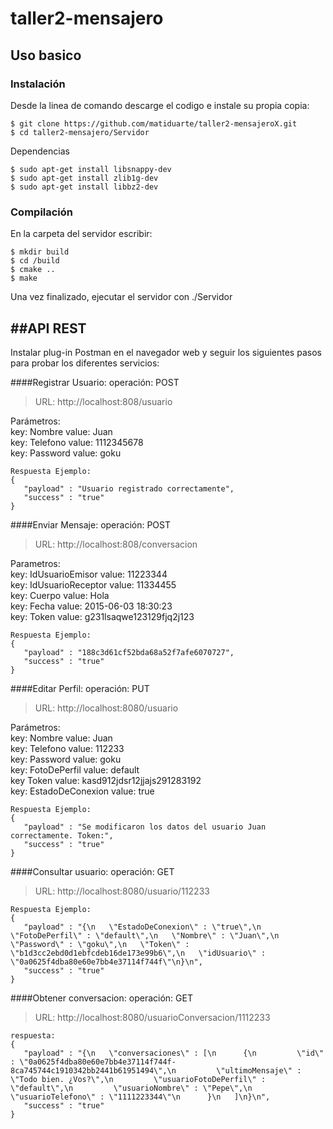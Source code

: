 # taller2-mensajero  

Uso basico
-----------

### Instalación

Desde la linea de comando descarge el codigo e instale su propia copia:	

```
$ git clone https://github.com/matiduarte/taller2-mensajeroX.git  
$ cd taller2-mensajero/Servidor  
```

Dependencias

```
$ sudo apt-get install libsnappy-dev
$ sudo apt-get install zlib1g-dev
$ sudo apt-get install libbz2-dev
```

### Compilación

En la carpeta del servidor escribir:
```
$ mkdir build  
$ cd /build  
$ cmake ..  
$ make  
```
Una vez finalizado, ejecutar el servidor con ./Servidor  


##API REST
-----------
Instalar plug-in Postman en el navegador web y seguir los siguientes pasos para probar los diferentes servicios:  


####Registrar Usuario:
operación: POST
>URL: http://localhost:808/usuario

Parámetros:  
key: Nombre    value: Juan  
key: Telefono  value: 1112345678  
key: Password  value: goku  
```
Respuesta Ejemplo: 
{
   "payload" : "Usuario registrado correctamente",
   "success" : "true"
}
```
####Enviar Mensaje:
operación: POST
>URL: http://localhost:808/conversacion

Parametros:  
key: IdUsuarioEmisor	value: 11223344  
key: IdUsuarioReceptor	value: 11334455  
key: Cuerpo		value: Hola  
key: Fecha		value: 2015-06-03 18:30:23  
key: Token		value: g231lsaqwe123129fjq2j123  
```
Respuesta Ejemplo: 
{
   "payload" : "188c3d61cf52bda68a52f7afe6070727",
   "success" : "true"
}
```


####Editar Perfil:
operación: PUT
>URL: http://localhost:8080/usuario

Parámetros:  
key: Nombre		value: Juan  
key: Telefono	        value: 112233  
key: Password	        value: goku  
key: FotoDePerfil	value: default  
key Token		value: kasd912jdsr12jjajs291283192  
key: EstadoDeConexion	value: true  
```
Respuesta Ejemplo:
{
   "payload" : "Se modificaron los datos del usuario Juan correctamente. Token:",
   "success" : "true"
}
```


####Consultar usuario:
operación: GET
>URL: http://localhost:8080/usuario/112233  

```
Respuesta Ejemplo:
{
   "payload" : "{\n   \"EstadoDeConexion\" : \"true\",\n   \"FotoDePerfil\" : \"default\",\n   \"Nombre\" : \"Juan\",\n   \"Password\" : \"goku\",\n   \"Token\" : \"b1d3cc2ebd0d1ebfcdeb16de173e99b6\",\n   \"idUsuario\" : \"0a0625f4dba80e60e7bb4e37114f744f\"\n}\n",
   "success" : "true"
}

```

####Obtener conversacion:
operación: GET
>URL: http://localhost:8080/usuarioConversacion/1112233  

```
respuesta:
{
   "payload" : "{\n   \"conversaciones\" : [\n      {\n         \"id\" : \"0a0625f4dba80e60e7bb4e37114f744f-8ca745744c1910342bb2441b61951494\",\n         \"ultimoMensaje\" : \"Todo bien. ¿Vos?\",\n         \"usuarioFotoDePerfil\" : \"default\",\n         \"usuarioNombre\" : \"Pepe\",\n         \"usuarioTelefono\" : \"1111223344\"\n      }\n   ]\n}\n",
   "success" : "true"
}
```  
